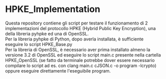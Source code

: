 # HPKE_Implementation

Questa repository contiene gli script per testare il funzionamento di 2 implementazioni del protocollo HPKE (Hybrid Public Key Encryption), una della libreria pyhpke ed una di OpenSSL. \
Per la libreria pyhpke di Python, dopo averla installata, è sufficiente eseguire lo script HPKE_Base.py \
Per la libreria di OpenSSL, è necessario aver prima installato almeno la versione 3.2 di OpenSSL ed eseguire lo script main.c presente nella cartella HPKE_OpenSSL (se fatto da terminale potrebbe dover essere necessario compilare lo script ad es. con clang main.c cJSON.c -o program -lcrypto) oppure eseguire direttamente l'eseguibile program.
